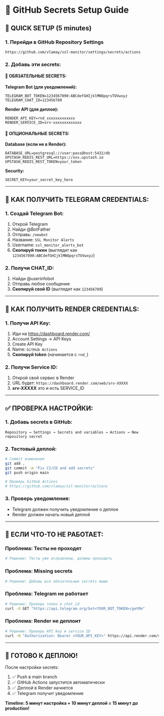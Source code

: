 # 🔐 GitHub Secrets Setup Guide

## 🚀 **QUICK SETUP (5 minutes)**

### **1. Перейди в GitHub Repository Settings**
```
https://github.com/vlamay/ssl-monitor/settings/secrets/actions
```

### **2. Добавь эти secrets:**

#### **🔑 ОБЯЗАТЕЛЬНЫЕ SECRETS:**

**Telegram Bot (для уведомлений):**
```
TELEGRAM_BOT_TOKEN=1234567890:ABCdefGHIjklMNOpqrsTUVwxyz
TELEGRAM_CHAT_ID=123456789
```

**Render API (для деплоя):**
```
RENDER_API_KEY=rnd_xxxxxxxxxxxxx
RENDER_SERVICE_ID=srv-xxxxxxxxxxxxx
```

#### **🔧 ОПЦИОНАЛЬНЫЕ SECRETS:**

**Database (если не в Render):**
```
DATABASE_URL=postgresql://user:pass@host:5432/db
UPSTASH_REDIS_REST_URL=https://xxx.upstash.io
UPSTASH_REDIS_REST_TOKEN=your_token
```

**Security:**
```
SECRET_KEY=your_secret_key_here
```

---

## 📱 **КАК ПОЛУЧИТЬ TELEGRAM CREDENTIALS:**

### **1. Создай Telegram Bot:**
1. Открой Telegram
2. Найди @BotFather
3. Отправь: `/newbot`
4. Название: `SSL Monitor Alerts`
5. Username: `ssl_monitor_alerts_bot`
6. **Скопируй токен** (выглядит как `1234567890:ABCdefGHIjklMNOpqrsTUVwxyz`)

### **2. Получи CHAT_ID:**
1. Найди @userinfobot
2. Отправь любое сообщение
3. **Скопируй свой ID** (выглядит как `123456789`)

---

## 🚀 **КАК ПОЛУЧИТЬ RENDER CREDENTIALS:**

### **1. Получи API Key:**
1. Иди на https://dashboard.render.com/
2. Account Settings → API Keys
3. Create API Key
4. Name: `GitHub Actions`
5. **Скопируй token** (начинается с `rnd_`)

### **2. Получи Service ID:**
1. Открой свой сервис в Render
2. URL будет: `https://dashboard.render.com/web/srv-XXXXX`
3. **srv-XXXXX** это и есть SERVICE_ID

---

## ✅ **ПРОВЕРКА НАСТРОЙКИ:**

### **1. Добавь secrets в GitHub:**
```
Repository → Settings → Secrets and variables → Actions → New repository secret
```

### **2. Тестовый деплой:**
```bash
# Commit изменения
git add .
git commit -m "Fix CI/CD and add secrets"
git push origin main

# Проверь GitHub Actions
# https://github.com/vlamay/ssl-monitor/actions
```

### **3. Проверь уведомления:**
- Telegram должен получить уведомление о деплое
- Render должен начать новый деплой

---

## 🚨 **ЕСЛИ ЧТО-ТО НЕ РАБОТАЕТ:**

### **Проблема: Тесты не проходят**
```bash
# Решение: Тесты уже исправлены, должны проходить
```

### **Проблема: Missing secrets**
```bash
# Решение: Добавь все обязательные secrets выше
```

### **Проблема: Telegram не работает**
```bash
# Решение: Проверь токен и chat_id
curl -X GET "https://api.telegram.org/bot<YOUR_BOT_TOKEN>/getMe"
```

### **Проблема: Render не деплоит**
```bash
# Решение: Проверь API key и service ID
curl -H "Authorization: Bearer <YOUR_API_KEY>" https://api.render.com/v1/services
```

---

## 🎯 **ГОТОВО К ДЕПЛОЮ!**

После настройки secrets:
1. ✅ Push в main branch
2. ✅ GitHub Actions запустится автоматически
3. ✅ Деплой в Render начнется
4. ✅ Telegram получит уведомление

**Timeline: 5 минут настройка + 10 минут деплой = 15 минут до production!**
